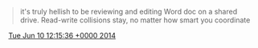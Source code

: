 > it's truly hellish to be reviewing and editing Word doc on a shared drive\. Read\-write collisions stay, no matter how smart you coordinate

<img src="../../media/tweet.ico" width="12" /> [Tue Jun 10 12:15:36 +0000 2014](https://twitter.com/DromerDenker/status/476336880171372544)